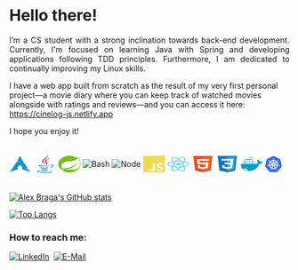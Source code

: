 # Hello there!

<p align="justify">I’m a CS student with a strong inclination towards back-end development. Currently, I'm focused on learning Java with Spring and developing applications following TDD principles. Furthermore, I am dedicated to continually improving my Linux skills.

I have a web app built from scratch as the result of my very first personal project—a movie diary where you can keep track of watched movies alongside with ratings and reviews—and you can access it here: https://cinelog-js.netlify.app

I hope you enjoy it!</p>

<!-- - I’m looking to collaborate on ... -->

<br />
<div style="display: inline_block">
  <img align="center" alt="Arch Linux" height="32" width="40" src="https://raw.githubusercontent.com/devicons/devicon/master/icons/archlinux/archlinux-original.svg">
  <img align="center" alt="Java" height="35" width="40" src="https://raw.githubusercontent.com/devicons/devicon/master/icons/java/java-original.svg">
  <img align="center" alt="Spring" height="30" width="40" src="https://raw.githubusercontent.com/devicons/devicon/master/icons/spring/spring-original.svg">
  <img align="center" alt="Bash" height="32" width="40" src="https://cdn.simpleicons.org/gnubash/gray">
  <img align="center" alt="Node" height="32" width="40" src="https://cdn.simpleicons.org/nodedotjs">
  <img align="center" alt="JavaScript" height="30" width="40" src="https://raw.githubusercontent.com/devicons/devicon/master/icons/javascript/javascript-plain.svg">
  <img align="center" alt="React" height="30" width="40" src="https://raw.githubusercontent.com/devicons/devicon/master/icons/react/react-original.svg">
  <img align="center" alt="HTML" height="30" width="40" src="https://raw.githubusercontent.com/devicons/devicon/master/icons/html5/html5-original.svg">
  <img align="center" alt="CSS" height="30" width="40" src="https://raw.githubusercontent.com/devicons/devicon/master/icons/css3/css3-original.svg">
  <img align="center" alt="Docker" height="40" width="40" src="https://raw.githubusercontent.com/devicons/devicon/master/icons/docker/docker-plain.svg">
  <img align="center" alt="Kubernetes" height="30" width="30" src="https://raw.githubusercontent.com/devicons/devicon/master/icons/kubernetes/kubernetes-plain.svg">
</div>
<br />

[![Alex Braga's GitHub stats](https://github-readme-stats.vercel.app/api?username=alexbraga&show_icons=true&theme=material-palenight&include_all_commits=true&hide_border=true)](https://github.com/anuraghazra/github-readme-stats)

[![Top Langs](https://github-readme-stats.vercel.app/api/top-langs/?username=alexbraga&theme=material-palenight&layout=compact&hide_border=true&card_width=467)](https://github.com/anuraghazra/github-readme-stats)

### How to reach me:

<div>
<a href="https://www.linkedin.com/in/alexgbraga/" target="_blank"><img alt="LinkedIn" src="https://img.shields.io/badge/-LinkedIn-blue?style=for-the-badge&logo=Linkedin&logoColor=white"></a>&nbsp;
<a href="mailto:contato@alexbraga.com.br" target="_blank"><img alt="E-Mail" src="https://img.shields.io/badge/-email-c14438?style=for-the-badge&logo=Gmail&logoColor=white"></a>
</div>
